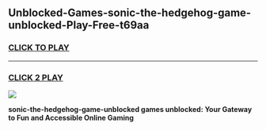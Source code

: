 
## Unblocked-Games-sonic-the-hedgehog-game-unblocked-Play-Free-t69aa
<h3>
<a href="https://premium76.site?title=sonic-the-hedgehog-game-unblocked&ref=15A">CLICK TO PLAY</a></h3>
<hr>

<h3>
<a href="https://premium76.site?title=sonic-the-hedgehog-game-unblocked&ref=15A">CLICK 2 PLAY</a>
  
</h3>

<a href="https://premium76.site?title=sonic-the-hedgehog-game-unblocked&ref=15A"><img src="https://clearcache.store/games.png"></a>


**sonic-the-hedgehog-game-unblocked games unblocked: Your Gateway to Fun and Accessible Online Gaming**
